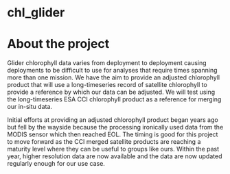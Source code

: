 # chl_glider

# About the project

Glider chlorophyll data varies from deployment to deployment causing deployments to be difficult to use for analyses that require times spanning more than one mission. We have the aim to provide an adjusted chlorophyll product that will use a long-timeseries record of satellite chlorophyll to provide a reference by which our data can be adjusted. We will test using the long-timeseries ESA CCI chlorophyll product as a reference for merging our in-situ data. 

Initial efforts at providing an adjusted chlorophyll product began years ago but fell by the wayside because the processing ironically used data from the MODIS sensor which then reached EOL. The timing is good for this project to move forward as the CCI merged satellite products are reaching a maturity level where they can be useful to groups like ours. Within the past year, higher resolution data are now available and the data are now updated regularly enough for our use case. 
